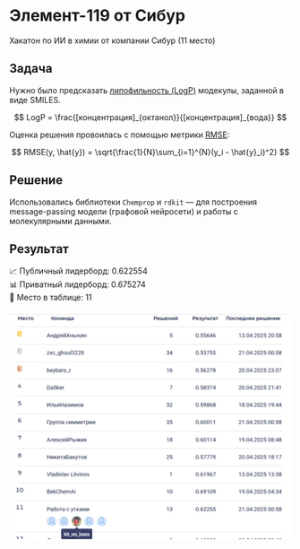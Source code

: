 # Элемент-119 от Сибур
Хакатон по ИИ в химии от компании Сибур (11 место)

## Задача
Нужно было предсказать [липофильность (LogP)](https://ru.wikipedia.org/wiki/Липофильность) модекулы, заданной в виде SMILES.

$$
LogP = \frac{[концентрация]_{октанол}}{[концентрация]_{вода}}
$$

Оценка решения провоилась с помощью метрики [RMSE](https://en.wikipedia.org/wiki/Root_mean_square_deviation):

$$
RMSE(y, \hat{y}) = \sqrt{\frac{1}{N}\sum_{i=1}^{N}(y_i - \hat{y}_i)^2}
$$

## Решение
Использовались библиотеки `Chemprop` и `rdkit` — для построения message-passing модели (графовой нейросети) и работы с молекулярными данными.

## Результат

📈 Публичный лидерборд: 0.622554 \
📊 Приватный лидерборд: 0.675274 \
🥉 Место в таблице: 11

![Скрин таблицы](img/board.jpg)
